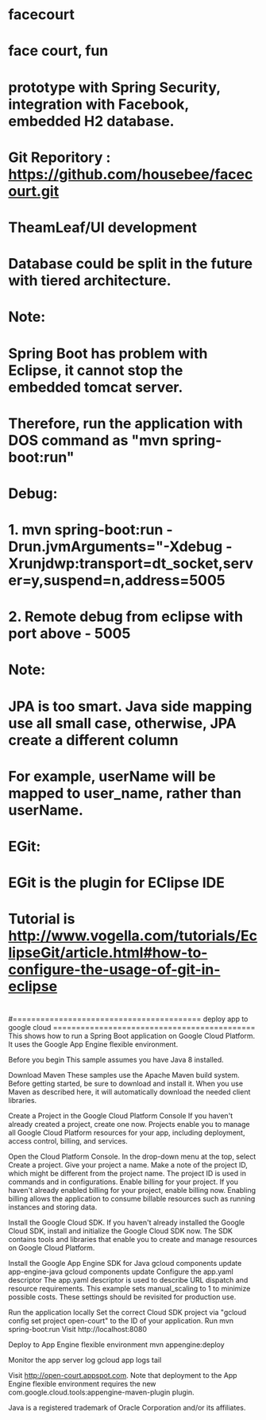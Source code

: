 # facecourt
# face court, fun
#
# prototype with Spring Security, integration with Facebook, embedded H2 database.
# 
# Git Reporitory : https://github.com/housebee/facecourt.git
# 
# TheamLeaf/UI development
# Database could be split in the future with tiered architecture.
#  
#
# Note: 
#
# Spring Boot has problem with Eclipse, it cannot stop the embedded tomcat server.
# 
# Therefore, run the application with DOS command as "mvn spring-boot:run"
#
# Debug:
#   1. mvn spring-boot:run -Drun.jvmArguments="-Xdebug -Xrunjdwp:transport=dt_socket,server=y,suspend=n,address=5005
#   2. Remote debug from eclipse with port above - 5005
#
# Note:
#		JPA is too smart. Java side mapping use all small case, otherwise, JPA create a different column
#		For example, userName will be mapped to user_name, rather than userName.
#
#
# EGit: 
#		EGit is the plugin for EClipse IDE
#		Tutorial is http://www.vogella.com/tutorials/EclipseGit/article.html#how-to-configure-the-usage-of-git-in-eclipse
#



#========================================= deploy app to google cloud ============================================
This shows how to run a Spring Boot application on Google Cloud Platform. It uses the Google App Engine flexible environment.

Before you begin
This sample assumes you have Java 8 installed.

Download Maven
These samples use the Apache Maven build system. Before getting started, be sure to download and install it. When you use Maven as described here, it will automatically download the needed client libraries.

Create a Project in the Google Cloud Platform Console
If you haven't already created a project, create one now. Projects enable you to manage all Google Cloud Platform resources for your app, including deployment, access control, billing, and services.

Open the Cloud Platform Console.
In the drop-down menu at the top, select Create a project.
Give your project a name.
Make a note of the project ID, which might be different from the project name. The project ID is used in commands and in configurations.
Enable billing for your project.
If you haven't already enabled billing for your project, enable billing now. Enabling billing allows the application to consume billable resources such as running instances and storing data.

Install the Google Cloud SDK.
If you haven't already installed the Google Cloud SDK, install and initialize the Google Cloud SDK now. The SDK contains tools and libraries that enable you to create and manage resources on Google Cloud Platform.

Install the Google App Engine SDK for Java
gcloud components update app-engine-java
gcloud components update
Configure the app.yaml descriptor
The app.yaml descriptor is used to describe URL dispatch and resource requirements. This example sets manual_scaling to 1 to minimize possible costs. These settings should be revisited for production use.

Run the application locally
Set the correct Cloud SDK project via "gcloud config set project open-court" to the ID of your application.
Run mvn spring-boot:run
Visit http://localhost:8080

Deploy to App Engine flexible environment
mvn appengine:deploy

Monitor the app server log
gcloud app logs tail

Visit http://open-court.appspot.com.
Note that deployment to the App Engine flexible environment requires the new com.google.cloud.tools:appengine-maven-plugin plugin.

Java is a registered trademark of Oracle Corporation and/or its affiliates.


